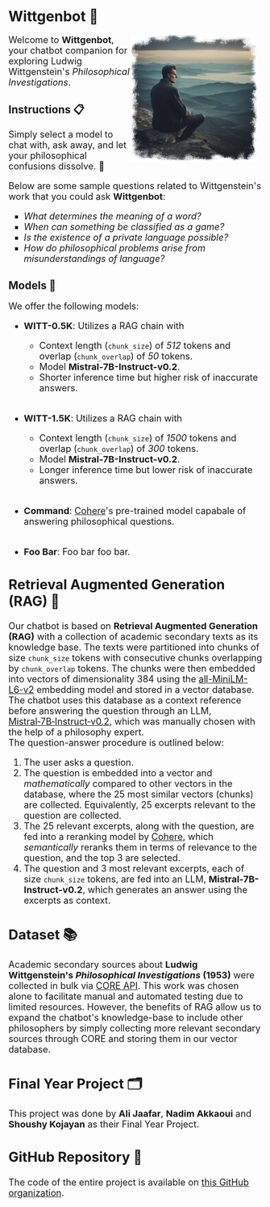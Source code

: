 # Wittgenbot 🗿

<span style="font-size: 18px;">
    <img src="/public/readme_image.png" alt="Sample Image" style="float: right; margin-right: 10px; width: 50%">
    Welcome to <b>Wittgenbot</b>, your chatbot companion for exploring Ludwig Wittgenstein's <i>Philosophical Investigations</i>.
</span>
<br>

## Instructions 📋

<span style="font-size: 18px;">

Simply select a model to chat with, ask away, and let your philosophical confusions dissolve. 💭

Below are some sample questions related to Wittgenstein's work that you could ask <strong>Wittgenbot</strong>:
<ul style="list-style-type: square;">
  <li><em>What determines the meaning of a word?</em></li>
  <li><em>When can something be classified as a game?</em></li>
  <li><em>Is the existence of a private language possible?</em></li>
  <li><em>How do philosophical problems arise from misunderstandings of language?</em></li>
</ul>
</span>

## Models 🧠

<span style="font-size: 18px;">

We offer the following models:

- **WITT-0.5K**: Utilizes a RAG chain with
  - Context length (<span style="font-size: 16px;">`chunk_size`</span>) of *512* tokens and overlap (<span style="font-size: 16px;">`chunk_overlap`</span>) of *50* tokens.
  - Model **Mistral-7B-Instruct-v0.2**.
  - Shorter inference time but higher risk of inaccurate answers.<br><br>

- **WITT-1.5K**: Utilizes a RAG chain with
  - Context length (<span style="font-size: 16px;">`chunk_size`</span>) of *1500* tokens and overlap (<span style="font-size: 16px;">`chunk_overlap`</span>) of *300* tokens.
  - Model **Mistral-7B-Instruct-v0.2**.
  - Longer inference time but lower risk of inaccurate answers.<br><br>
  
- **Command**: [Cohere](https://cohere.com/)'s pre-trained model capabale of answering philosophical questions.<br><br>

- **Foo Bar**: Foo bar foo bar.

## Retrieval Augmented Generation (RAG) 🔄

<span style="font-size: 18px;">


Our chatbot is based on **Retrieval Augmented Generation (RAG)** with a collection of academic secondary texts as its knowledge base. The texts were partitioned into chunks of size <span style="font-size: 16px;">`chunk_size`</span> tokens with consecutive chunks overlapping by <span style="font-size: 16px;">`chunk_overlap`</span> tokens. The chunks were then embedded into vectors of dimensionality 384 using the [all-MiniLM-L6-v2](https://huggingface.co/sentence-transformers/all-MiniLM-L6-v2) embedding model and stored in a vector database. The chatbot uses this database as a context reference before answering the question through an LLM, [Mistral&#8209;7B&#8209;Instruct&#8209;v0.2](https://huggingface.co/TheBloke/Mistral-7B-Instruct-v0.2-GGUF), which was manually chosen with the help of a philosophy expert.<br>
The question-answer procedure is outlined below:
1. The user asks a question.
2. The question is embedded into a vector and *mathematically* compared to other vectors in the database, where the 25 most similar vectors (chunks) are collected. Equivalently, 25 excerpts relevant to the question are collected.
3. The 25 relevant excerpts, along with the question, are fed into a reranking model by [Cohere](https://cohere.com/), which *semantically* reranks them in terms of relevance to the question, and the top 3 are selected.
4. The question and 3 most relevant excerpts, each of size <span style="font-size: 16px;">`chunk_size`</span> tokens, are fed into an LLM, **Mistral-7B-Instruct-v0.2**, which generates an answer using the excerpts as context.

</span>

## Dataset 📚

<span style="font-size: 18px;">

Academic secondary sources about **Ludwig Wittgenstein's _Philosophical Investigations_ (1953)** were collected in bulk via [CORE API](https://core.ac.uk/services/api). This work was chosen alone to facilitate manual and automated testing due to limited resources. However, the benefits of RAG allow us to expand the chatbot's knowledge-base to include other philosophers by simply collecting more relevant secondary sources through CORE and storing them in our vector database.

</span>

## Final Year Project 🗂️

<span style="font-size: 18px;">

This project was done by **Ali Jaafar**, **Nadim Akkaoui** and **Shoushy Kojayan** as their Final Year Project.

</span>

## GitHub Repository 🔮

<span style="font-size: 18px;">

The code of the entire project is available on [this GitHub organization](https://github.com/Wittgenbot).

</span>